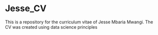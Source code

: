 # Jesse_CV
This is a repository for the curriculum vitae of Jesse Mbaria Mwangi. The CV was created using data science principles
